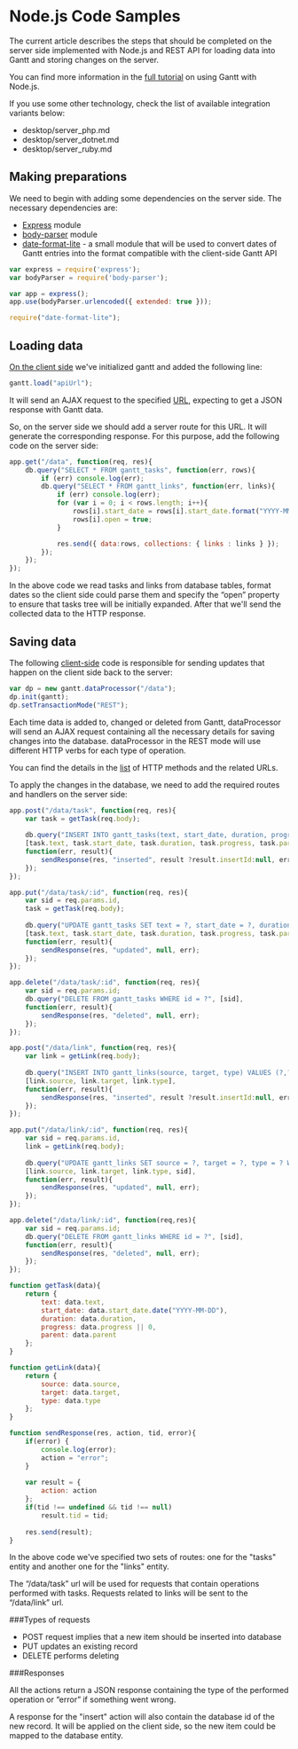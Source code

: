 Node.js Code Samples
==============================

The current article describes the steps that should be completed on the server side implemented with Node.js and REST API
for loading data into Gantt and storing changes on the server. 

You can find more information in the [full tutorial](desktop/howtostart_nodejs.md) on using Gantt with Node.js.

If you use some other technology, check the list of available integration variants below:

- desktop/server_php.md
- desktop/server_dotnet.md
- desktop/server_ruby.md

Making preparations
---------------------

We need to begin with adding some dependencies on the server side.
The necessary dependencies are:

- [Express](http://expressjs.com/) module
- [body-parser](https://www.npmjs.com/package/body-parser) module
- [date-format-lite](https://www.npmjs.com/package/date-format-lite) - a small module that will be used to convert dates of Gantt entries into the format 
compatible with the client-side Gantt API

~~~js
var express = require('express');
var bodyParser = require('body-parser');

var app = express();
app.use(bodyParser.urlencoded({ extended: true }));

require("date-format-lite");
~~~

Loading data
--------------

[On the client side](desktop/server_side.md#technique) we've initialized gantt and added the following line:

~~~js
gantt.load("apiUrl");
~~~

It will send an AJAX request to the specified [URL](desktop/server_side.md#requestresponsedetails), expecting to get a JSON response with Gantt data. 

So, on the server side we should add a server route for this URL. It will generate the corresponding response.
For this purpose, add the following code on the server side:

~~~js
app.get("/data", function(req, res){
    db.query("SELECT * FROM gantt_tasks", function(err, rows){
        if (err) console.log(err);
        db.query("SELECT * FROM gantt_links", function(err, links){
            if (err) console.log(err);
            for (var i = 0; i < rows.length; i++){
                rows[i].start_date = rows[i].start_date.format("YYYY-MM-DD");
                rows[i].open = true;
            }

            res.send({ data:rows, collections: { links : links } });
        });
    });
});
~~~

In the above code we read tasks and links from database tables, format dates so the client side could parse them and specify the “open”
property to ensure that tasks tree will be initially expanded. After that we'll send the collected data to the HTTP response.

Saving data
-------------

The following [client-side](desktop/server_side.md#technique) code is responsible for sending updates that happen on the client side back to the server:

~~~js
var dp = new gantt.dataProcessor("/data");
dp.init(gantt);
dp.setTransactionMode("REST");
~~~

Each time data is added to, changed or deleted from Gantt, dataProcessor will send an AJAX request containing all the necessary details for saving changes into the database.
dataProcessor in the REST mode will use different HTTP verbs for each type of operation. 

You can find the details in the [list](desktop/server_side.md#requestresponsedetails) of HTTP methods and the related URLs.

To apply the changes in the database, we need to add the required routes and handlers on the server side:

~~~js
app.post("/data/task", function(req, res){
	var task = getTask(req.body);
	
	db.query("INSERT INTO gantt_tasks(text, start_date, duration, progress, parent) VALUES (?,?,?,?,?)",
    [task.text, task.start_date, task.duration, task.progress, task.parent],
    function(err, result){
    	sendResponse(res, "inserted", result ?result.insertId:null, err);
    });
});

app.put("/data/task/:id", function(req, res){
	var sid = req.params.id,
	task = getTask(req.body);
		
	db.query("UPDATE gantt_tasks SET text = ?, start_date = ?, duration = ?, progress = ?, parent = ? WHERE id = ?",
    [task.text, task.start_date, task.duration, task.progress, task.parent, sid],
    function(err, result){
		sendResponse(res, "updated", null, err);
	});
});

app.delete("/data/task/:id", function(req, res){
	var sid = req.params.id;
	db.query("DELETE FROM gantt_tasks WHERE id = ?", [sid], 
    function(err, result){
    	sendResponse(res, "deleted", null, err);
    });
});

app.post("/data/link", function(req, res){
	var link = getLink(req.body);
		
	db.query("INSERT INTO gantt_links(source, target, type) VALUES (?,?,?)",
    [link.source, link.target, link.type],
    function(err, result){
    	sendResponse(res, "inserted", result ?result.insertId:null, err);
    });
});

app.put("/data/link/:id", function(req, res){
	var sid = req.params.id,
	link = getLink(req.body);
		
	db.query("UPDATE gantt_links SET source = ?, target = ?, type = ? WHERE id = ?",
    [link.source, link.target, link.type, sid],
    function(err, result){
    	sendResponse(res, "updated", null, err);
    });
});

app.delete("/data/link/:id", function(req,res){
	var sid = req.params.id;
	db.query("DELETE FROM gantt_links WHERE id = ?", [sid], 
    function(err, result){
    	sendResponse(res, "deleted", null, err);
    });
});

function getTask(data){
	return {
		text: data.text,
		start_date: data.start_date.date("YYYY-MM-DD"),
		duration: data.duration,
		progress: data.progress || 0,
		parent: data.parent
	};
}

function getLink(data){
	return {
		source: data.source,
		target: data.target,
		type: data.type
	};
}

function sendResponse(res, action, tid, error){
	if(error) {
		console.log(error);
		action = "error";
	}
	
	var result = {
		action: action
	};
	if(tid !== undefined && tid !== null)
		result.tid = tid;
	
	res.send(result);
}
~~~

In the above code we've specified two sets of routes: one for the "tasks" entity and another one for the "links" entity.

The “/data/task” url will be used for requests that contain operations performed with tasks. Requests related to links will be sent to the “/data/link” url.

###Types of requests

- POST request implies that a new item should be inserted into database
- PUT updates an existing record
- DELETE performs deleting

###Responses

All the actions return a JSON response containing the type of the performed operation or “error” if something went wrong.

A response for the "insert" action will also contain the database id of the new record. It will be applied on the client side, so the new item could be mapped to the database entity.
